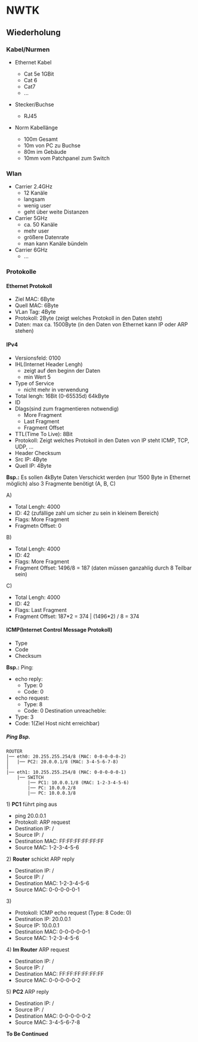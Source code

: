 # NWTK

## Wiederholung

### Kabel/Nurmen

- Ethernet Kabel
  - Cat 5e 1GBit
  - Cat 6
  - Cat7
  - ...

- Stecker/Buchse
  - RJ45

- Norm Kabellänge
  - 100m Gesamt
  - 10m von PC zu Buchse
  - 80m im Gebäude
  - 10mm vom Patchpanel zum Switch


### Wlan
- Carrier 2.4GHz
  - 12 Kanäle
  - langsam
  - wenig user
  - geht über weite Distanzen
- Carrier 5GHz
  - ca. 50 Kanäle
  - mehr user
  - größere Datenrate
  - man kann Kanäle bündeln
- Carrier 6GHz
  - ...

### Protokolle

#### Ethernet Protokoll
- Ziel MAC: 6Byte
- Quell MAC: 6Byte
- VLan Tag: 4Byte
- Protokoll: 2Byte (zeigt welches Protokoll in den Daten steht)
- Daten: max ca. 1500Byte (in den Daten von Ethernet kann IP oder ARP stehen)
  
#### IPv4
- Versionsfeld: 0100
- IHL(Internet Header Lengh)
  - zeigt auf den beginn der Daten
  - min Wert 5
- Type of Service
  - nicht mehr in verwendung
- Total lengh: 16Bit (0-65535d) 64kByte
- ID
- Dlags(sind zum fragmentieren notwendig)
  - More Fragment
  - Last Fragment
  - Fragment Offset
- TTL(Time To Live): 8Bit
- Protokoll: Zeigt welches Protokoll in den Daten von IP steht ICMP, TCP, UDP, ...
- Header Checksum
- Src IP: 4Byte
- Quell IP: 4Byte

**Bsp.:**
Es sollen 4kByte Daten Verschickt werden (nur 1500 Byte in Ethernet möglich) also 3 Fragmente benötigt (A, B, C)

A)
- Total Lengh: 4000
- ID: 42 (zufällige zahl um sicher zu sein in kleinem Bereich)
- Flags: More Fragment
- Fragmetn Offset: 0

B)
- Total Lengh: 4000
- ID: 42
- Flags: More Fragment
- Fragment Offset: 1496/8 = 187 (daten müssen ganzahlig durch 8 Teilbar sein)

C)
- Total Lengh: 4000
- ID: 42
- Flags: Last Fragment
- Fragment Offset: 187\*2 = 374 | (1496\*2) / 8 = 374

#### ICMP(Internet Control Message Protokoll)

- Type
- Code
- Checksum

**Bsp.:**
Ping:
  - echo reply:
    - Type: 0
    - Code: 0
  - echo request:
    - Type: 8
    - Code: 0
Destination unreacheble:
  - Type: 3
  - Code: 1(Ziel Host nicht erreichbar)

##### Ping Bsp.

    ROUTER
    |── eth0: 20.255.255.254/8 (MAC: 0-0-0-0-0-2)
    │   |── PC2: 20.0.0.1/8 (MAC: 3-4-5-6-7-8)
    │
    |── eth1: 10.255.255.254/8 (MAC: 0-0-0-0-0-1)
        |── SWITCH
            |── PC1: 10.0.0.1/8 (MAC: 1-2-3-4-5-6)
            |── PC: 10.0.0.2/8
            |── PC: 10.0.0.3/8

1\) **PC1** führt ping aus
- ping 20.0.0.1
- Protokoll: ARP request
- Destination IP: /
- Source IP: /
- Destination MAC: FF:FF:FF:FF:FF:FF
- Source MAC: 1-2-3-4-5-6

2\) **Router** schickt ARP reply
- Destination IP: /
- Source IP: /
- Destination MAC: 1-2-3-4-5-6
- Source MAC: 0-0-0-0-0-1

3\) 
- Protokoll: ICMP echo request (Type: 8 Code: 0)
- Destination IP: 20.0.0.1
- Source IP: 10.0.0.1
- Destination MAC: 0-0-0-0-0-1
- Source MAC: 1-2-3-4-5-6

4\) **Im Router** ARP request
- Destination IP: /
- Source IP: /
- Destination MAC: FF:FF:FF:FF:FF:FF
- Source MAC: 0-0-0-0-0-2

5\) **PC2** ARP reply
- Destination IP: /
- Source IP: /
- Destination MAC: 0-0-0-0-0-2
- Source MAC: 3-4-5-6-7-8



**To Be Continued**